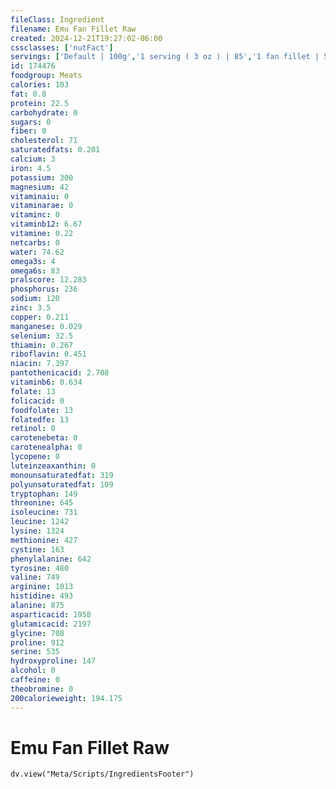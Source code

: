 ```yaml
---
fileClass: Ingredient
filename: Emu Fan Fillet Raw
created: 2024-12-21T19:27:02-06:00
cssclasses: ['nutFact']
servings: ['Default | 100g','1 serving ( 3 oz ) | 85','1 fan fillet | 513']
id: 174476
foodgroup: Meats
calories: 103
fat: 0.8
protein: 22.5
carbohydrate: 0
sugars: 0
fiber: 0
cholesterol: 71
saturatedfats: 0.201
calcium: 3
iron: 4.5
potassium: 300
magnesium: 42
vitaminaiu: 0
vitaminarae: 0
vitaminc: 0
vitaminb12: 6.67
vitamine: 0.22
netcarbs: 0
water: 74.62
omega3s: 4
omega6s: 83
pralscore: 12.283
phosphorus: 236
sodium: 120
zinc: 3.5
copper: 0.211
manganese: 0.029
selenium: 32.5
thiamin: 0.267
riboflavin: 0.451
niacin: 7.397
pantothenicacid: 2.708
vitaminb6: 0.634
folate: 13
folicacid: 0
foodfolate: 13
folatedfe: 13
retinol: 0
carotenebeta: 0
carotenealpha: 0
lycopene: 0
luteinzeaxanthin: 0
monounsaturatedfat: 319
polyunsaturatedfat: 109
tryptophan: 149
threonine: 645
isoleucine: 731
leucine: 1242
lysine: 1324
methionine: 427
cystine: 163
phenylalanine: 642
tyrosine: 480
valine: 749
arginine: 1013
histidine: 493
alanine: 875
asparticacid: 1958
glutamicacid: 2197
glycine: 708
proline: 912
serine: 535
hydroxyproline: 147
alcohol: 0
caffeine: 0
theobromine: 0
200calorieweight: 194.175
---
```


# Emu Fan Fillet Raw

```dataviewjs
dv.view("Meta/Scripts/IngredientsFooter")
```